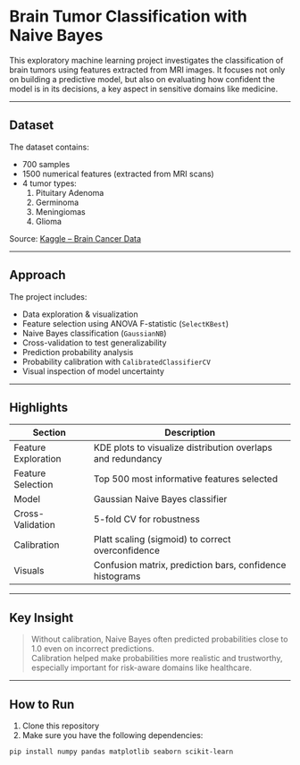 # Brain Tumor Classification with Naive Bayes

This exploratory machine learning project investigates the classification of brain tumors using features extracted from MRI images. It focuses not only on building a predictive model, but also on evaluating how confident the model is in its decisions, a key aspect in sensitive domains like medicine.

---

## Dataset

The dataset contains:
- 700 samples
- 1500 numerical features (extracted from MRI scans)
- 4 tumor types:
  1. Pituitary Adenoma
  2. Germinoma
  3. Meningiomas
  4. Glioma

Source: [Kaggle – Brain Cancer Data](https://www.kaggle.com/datasets/michaelchalamet/brain-cancer-data)

---

## Approach

The project includes:

- Data exploration & visualization
- Feature selection using ANOVA F-statistic (`SelectKBest`)
- Naive Bayes classification (`GaussianNB`)
- Cross-validation to test generalizability
- Prediction probability analysis
- Probability calibration with `CalibratedClassifierCV`
- Visual inspection of model uncertainty

---

## Highlights

| Section | Description |
|--------|-------------|
| Feature Exploration | KDE plots to visualize distribution overlaps and redundancy |
| Feature Selection | Top 500 most informative features selected |
| Model | Gaussian Naive Bayes classifier |
| Cross-Validation | 5-fold CV for robustness |
| Calibration | Platt scaling (sigmoid) to correct overconfidence |
| Visuals | Confusion matrix, prediction bars, confidence histograms |

---

## Key Insight

> Without calibration, Naive Bayes often predicted probabilities close to 1.0 even on incorrect predictions.  
> Calibration helped make probabilities more realistic and trustworthy, especially important for risk-aware domains like healthcare.

---

## How to Run

1. Clone this repository  
2. Make sure you have the following dependencies:

```bash
pip install numpy pandas matplotlib seaborn scikit-learn
